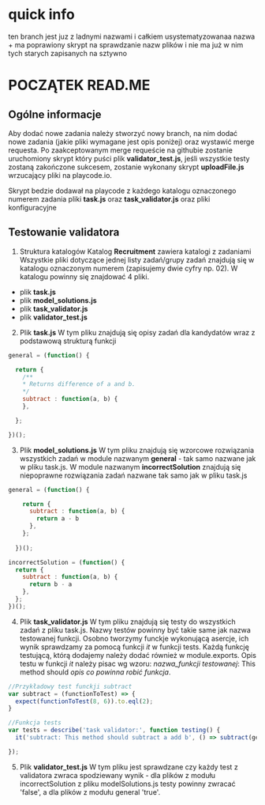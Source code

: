 # quick info
ten branch jest juz z ladnymi nazwami i całkiem usystematyzowanaa nazwa + ma poprawiony skrypt na sprawdzanie nazw plików i  nie ma już w nim tych starych zapisanych na sztywno

# POCZĄTEK READ.ME

## Ogólne informacje

Aby dodać nowe zadania należy stworzyć nowy branch, na nim dodać nowe zadania (jakie pliki wymagane jest opis poniżej) oraz wystawić merge requesta. Po zaakceptowanym merge requeście na githubie zostanie uruchomiony skrypt który puści plik **validator_test.js**, jeśli wszystkie testy zostaną zakończone sukcesem, zostanie wykonany skrypt **uploadFile.js** wrzucający pliki na playcode.io.
>
Skrypt bedzie dodawał na playcode z każdego katalogu oznaczonego numerem zadania pliki **task.js** oraz **task_validator.js** oraz pliki konfiguracyjne

## Testowanie validatora

1. Struktura katalogów
Katalog **Recruitment** zawiera katalogi z zadaniami
Wszystkie pliki dotyczące jednej listy zadań/grupy zadań znajdują się w katalogu oznaczonym numerem (zapisujemy dwie cyfry np. 02).
W katalogu powinny się znajdować 4 pliki.
- plik **task.js** 
- plik **model_solutions.js**
- plik **task_validator.js**
- plik **validator_test.js**

2. Plik **task.js** 
W tym pliku znajdują się opisy zadań dla kandydatów wraz z podstawową strukturą funkcji
>
>
```javascript
general = (function() {

  return {
    /**
    * Returns difference of a and b.
    */
    subtract : function(a, b) {
    },

  };

})();
```

3. Plik **model_solutions.js**
W tym pliku znajdują się wzorcowe rozwiązania wszystkich zadań w module nazwanym **general** - tak samo nazwane jak w pliku task.js. W module nazwanym **incorrectSolution** znajdują się niepoprawne rozwiązania zadań nazwane tak samo jak w pliku task.js

```javascript
general = (function() {

    return {
      subtract : function(a, b) {
        return a - b
      },
    };
  
  })();

incorrectSolution = (function() {
  return {
    subtract : function(a, b) {
      return b - a
    },
  };
})();

```

4. Plik **task_validator.js**
W tym pliku znajdują się testy do wszystkich zadań z pliku task.js. Nazwy testów powinny być takie same jak nazwa testowanej funkcji. Osobno tworzymy funckje wykonującą asercje, ich wynik sprawdzamy za pomocą funkcji *it* w funkcji tests. Każdą funkcję testującą, którą dodajemy należy dodać również w module.exports. Opis testu w funkcji *it* należy pisac wg wzoru:
*nazwa_funkcji testowanej*: This method should *opis co powinna robić funkcja*.
>
>
```javascript
//Przykładowy test funckji subtract
var subtract = (functionToTest) => {
  expect(functionToTest(8, 6)).to.eql(2);
}

//Funkcja tests
var tests = describe('task validator:', function testing() {
  it('subtract: This method should subtract a add b', () => subtract(general.subtract));

});
```

5. Plik **validator_test.js**
W tym pliku jest sprawdzane czy każdy test z validatora zwraca spodziewany wynik - dla plików z modułu incorrectSolution z pliku modelSolutions.js testy powinny zwracać 'false', a dla plików z modułu general 'true'.
